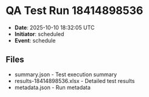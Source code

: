 # QA Test Run 18414898536

- **Date**: 2025-10-10 18:32:05 UTC
- **Initiator**: scheduled
- **Event**: schedule

## Files
- summary.json - Test execution summary
- results-18414898536.xlsx - Detailed test results
- metadata.json - Run metadata
